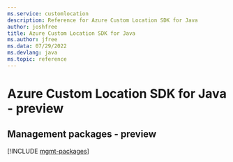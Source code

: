 ```yaml
---
ms.service: customlocation
description: Reference for Azure Custom Location SDK for Java
author: joshfree
title: Azure Custom Location SDK for Java
ms.author: jfree
ms.data: 07/29/2022
ms.devlang: java
ms.topic: reference
---
```

# Azure Custom Location SDK for Java - preview

## Management packages - preview
[!INCLUDE [mgmt-packages](custom-location-mgmt-index.md)]